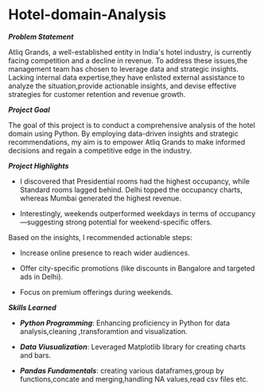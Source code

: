 # Hotel-domain-Analysis

***Problem Statement***

Atliq Grands, a well-established entity in India's hotel industry, is currently facing competition and a decline in revenue. To address these issues,the management team has chosen to leverage data and strategic insights. Lacking internal data expertise,they have enlisted external assistance to analyze the situation,provide actionable insights, and devise effective strategies for customer retention and revenue growth.

***Project Goal***

The goal of this project is to conduct a comprehensive analysis of the hotel domain using Python. By employing data-driven insights and strategic recommendations, my aim is to empower Atliq Grands to make informed decisions and regain a competitive edge in the industry.

***Project Highlights***

+ I discovered that Presidential rooms had the highest occupancy, while Standard rooms lagged behind. Delhi topped the occupancy charts, whereas Mumbai generated the highest revenue.

+ Interestingly, weekends outperformed weekdays in terms of occupancy—suggesting strong potential for weekend-specific offers.

 Based on the insights, I recommended actionable steps:

+ Increase online presence to reach wider audiences.

+ Offer city-specific promotions (like discounts in Bangalore and targeted ads in Delhi).

+ Focus on premium offerings during weekends.

***Skills Learned***

+ ***Python Programming***: Enhancing proficiency in Python for data analysis,cleaning ,transforamtion and visualization.

+ ***Data Viusualization***: Leveraged Matplotlib library for creating charts and bars.

+ ***Pandas Fundamentals***: creating various dataframes,group by functions,concate and merging,handling NA values,read csv files etc.

